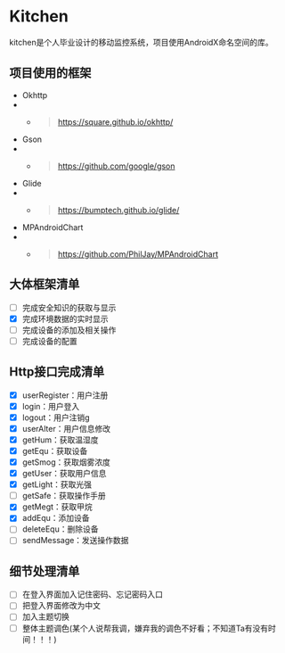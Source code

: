 # Kitchen

kitchen是个人毕业设计的移动监控系统，项目使用AndroidX命名空间的库。

## 项目使用的框架
- Okhttp
- - >https://square.github.io/okhttp/
- Gson
- - >https://github.com/google/gson
- Glide
- - >https://bumptech.github.io/glide/
- MPAndroidChart
- - > https://github.com/PhilJay/MPAndroidChart

## 大体框架清单
- [ ] 完成安全知识的获取与显示
- [x] 完成环境数据的实时显示
- [ ] 完成设备的添加及相关操作
- [ ] 完成设备的配置

## Http接口完成清单
- [x] userRegister：用户注册
- [x] login：用户登入
- [x] logout：用户注销g
- [x] userAlter：用户信息修改
- [x] getHum：获取温湿度
- [x] getEqu：获取设备
- [x] getSmog：获取烟雾浓度
- [x] getUser：获取用户信息
- [x] getLight：获取光强
- [ ] getSafe：获取操作手册
- [x] getMegt：获取甲烷
- [x] addEqu：添加设备
- [ ] deleteEqu：删除设备
- [ ] sendMessage：发送操作数据

## 细节处理清单
- [ ] 在登入界面加入记住密码、忘记密码入口
- [ ] 把登入界面修改为中文
- [ ] 加入主题切换
- [ ] 整体主题调色(某个人说帮我调，嫌弃我的调色不好看；不知道Ta有没有时间！！！)
